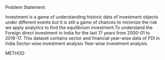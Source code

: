 Problem Statement:

Investment is a game of understanding historic data of investment objects under different events but it is still a game of chances to minimize the risk we apply analytics to find the equilibrium investment.To understand the Foreign direct investment in India for the last 17 years from 2000-01 to 2016-17. This dataset contains sector and financial year-wise data of FDI in India Sector-wise investment analysis Year-wise investment analysis.

METHOD
